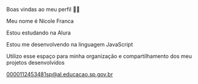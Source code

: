 Boas vindas ao meu perfil 💙💙

Meu nome é Nicole Franca

Estou estudando na Alura

Estou me desenvolvendo na linguagem JavaScript

Utilizo esse espaço para minha organização e compartilhamento dos meu projetos desenvolvidos


0000112453481sp@al.educacao.sp.gov.br
